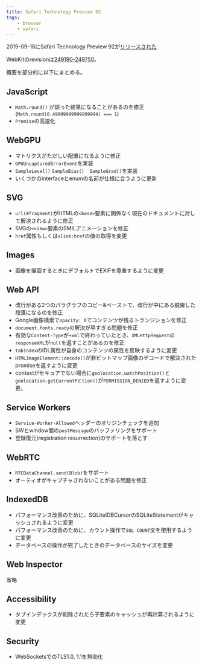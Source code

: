 ```yaml
---
title: Safari Technology Preview 92
tags:
    - browser
    - safari
---
```


2019-09-18にSafari Technology Preview 92が[リリースされた](https://webkit.org/blog/9568/release-notes-for-safari-technology-preview-92/)

WebKitのrevisionは[249190-249750](https://trac.webkit.org/changeset/249597/webkit/)。

概要を部分的に以下にまとめる。

## JavaScript
- `Math.round()` が誤った結果になることがあるのを修正 (`Math.round(0.49999999999999994) === 1`)
- `Promise`の高速化

## WebGPU
- マトリクスがただしい配置になるように修正
- `GPUUncapturedErrorEvent`を実装
- `SampleLevel()` `SampleBias()`　`SampleGrad()`を実装
- いくつかのinterfaceとenumの名前が仕様に合うように更新

## SVG
- `url(#fragment)`がHTMLの`<base>`要素に関係なく現在のドキュメントに対して解決されるように修正
- SVGの`<view>`要素のSMILアニメーションを修正
- `href`属性もしくは`xlink:href`の値の取得を変更

## Images
- 画像を描画するときにデフォルトでEXIFを尊重するように変更

## Web API
- 改行がある2つのパラグラフのコピー&ペーストで、改行が中にある脱線した段落になるのを修正
- Google画像検索で`opacity: 0`でコンテンツが残るトランジションを修正
- `document.fonts.ready`の解決が早すぎる問題を修正
- 有効な`Content-Type`が`+xml`で終わっていたとき、`XMLHttpRequest`の`responseXML`が`null`を返すことがあるのを修正
- `tabIndex`のIDL属性が自身のコンテンツの属性を反映するように変更
- `HTMLImageElement::decode()`が非ビットマップ画像のデコードで解決されたpromiseを返すように変更
- contextがセキュアでない場合に`geolocation.watchPosition()`と`geolocation.getCurrentPとtion()`が`PERMISSION_DENIED`を返すように変更。

## Service Workers
- `Service-Worker-Allowed`ヘッダーのオリジンチェックを追加
- SWとwindow間の`postMessage`のバッファリングをサポート
- 登録復元(registration resurrection)のサポートを落とす

## WebRTC
- `RTCDataChannel.send(Blob)`をサポート
- オーティオがキャプチャされないことがある問題を修正

## IndexedDB
- パフォーマンス改善のために、SQLiteIDBCursorのSQLiteStatementがキャッシュされるように変更
- パフォーマンス改善のために、カウント操作で`SQL COUNT`文を使用するように変更
- データベースの操作が完了したときのデータベースのサイズを変更

## Web Inspector
省略

## Accessibility
- タブインデックスが削除されたら子要素のキャッシュが再計算されるように変更

## Security
- WebSocketsでのTLS1.0, 1.1を無効化
